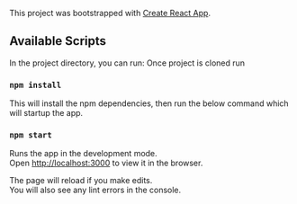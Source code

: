 This project was bootstrapped with [Create React App](https://github.com/facebook/create-react-app).

## Available Scripts

In the project directory, you can run:
Once project is cloned run

### `npm install`

This will install the npm dependencies, then run the below command which will startup the app.

### `npm start`

Runs the app in the development mode.<br />
Open [http://localhost:3000](http://localhost:3000) to view it in the browser.

The page will reload if you make edits.<br />
You will also see any lint errors in the console.

